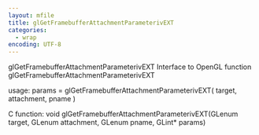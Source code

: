 ```yaml
---
layout: mfile
title: glGetFramebufferAttachmentParameterivEXT
categories:
  - wrap
encoding: UTF-8
---
```


glGetFramebufferAttachmentParameterivEXT  Interface to OpenGL function glGetFramebufferAttachmentParameterivEXT

usage:  params = glGetFramebufferAttachmentParameterivEXT( target, attachment, pname )

C function:  void glGetFramebufferAttachmentParameterivEXT(GLenum target, GLenum attachment, GLenum pname, GLint\* params)